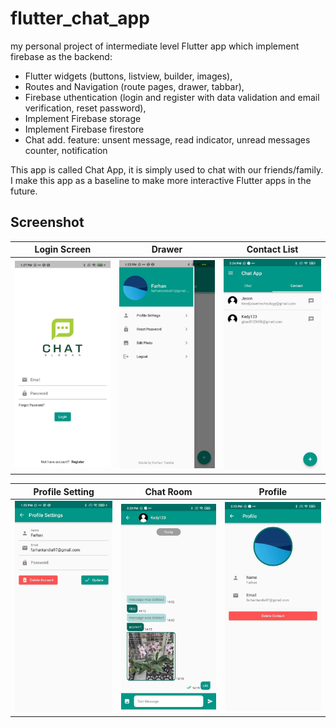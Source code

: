 # flutter_chat_app

my personal project of intermediate level Flutter app which implement firebase as the backend:

- Flutter widgets (buttons, listview, builder, images),
- Routes and Navigation (route pages, drawer, tabbar),
- Firebase uthentication (login and register with data validation and email verification, reset password),
- Implement Firebase storage 
- Implement Firebase firestore 
- Chat add. feature: unsent message, read indicator, unread messages counter, notification

This app is called Chat App, it is simply used to chat with our friends/family. I make this app as a baseline to make more interactive Flutter apps in the future.

## Screenshot
Login Screen             | Drawer                   | Contact List                  | 
:-------------------------:|:-------------------------:|:-------------------------:
<img src="https://github.com/farhantandia/Flutter_Chat_App/blob/main/ss/photo_2023-06-07_08-31-33.jpg" width="250"/>|<img src="https://github.com/farhantandia/Flutter_Chat_App/blob/main/ss/photo_2023-06-07_08-31-41.jpg" width="250"/>|<img src="https://github.com/farhantandia/Flutter_Chat_App/blob/main/ss/photo_2023-06-07_08-31-36.jpg" width="250"/>


Profile Setting           | Chat Room             | Profile             |
:-------------------------:|:-------------------------:|:-------------------------:
<img src="https://github.com/farhantandia/Flutter_Chat_App/blob/main/ss/photo_2023-06-07_08-31-34.jpg" width="250"/>|<img src="https://github.com/farhantandia/Flutter_Chat_App/blob/main/ss/photo_2023-06-07_08-31-38.jpg" width="250"/>|<img src="https://github.com/farhantandia/Flutter_Chat_App/blob/main/ss/photo_2023-06-07_08-31-31.jpg" width="250"/>




